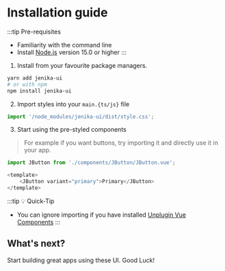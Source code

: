 # Installation guide

:::tip Pre-requisites
- Familiarity with the command line
- Install [Node.js](https://nodejs.org/) version 15.0 or higher
:::

<!-- # Introducing JenikaUI
Simple effective ui library which has ready ui components, use it and build great projects. -->

1. Install from your favourite package managers.

```bash
yarn add jenika-ui
# or with npm
npm install jenika-ui
```

2. Import styles into your `main.{ts/js}` file

```js main.ts
import '/node_modules/jenika-ui/dist/style.css';
```

3. Start using the pre-styled components
>For example if you want buttons, try importing it and directly use it in your app.

```js
import JButton from './components/JButton/JButton.vue';

<template>
    <JButton variant="primary">Primary</JButton>
</template>
```

:::tip :bulb: Quick-Tip
- You can ignore importing if you have installed [Unplugin Vue Components](https://github.com/antfu/unplugin-vue-components)
:::

## What's next?
Start building great apps using these UI. Good Luck!

